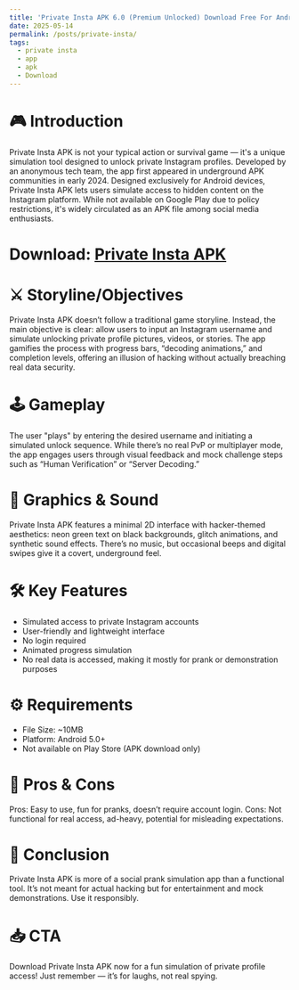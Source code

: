```yaml
---
title: 'Private Insta APK 6.0 (Premium Unlocked) Download Free For Android'
date: 2025-05-14
permalink: /posts/private-insta/
tags:
  - private insta
  - app
  - apk
  - Download
---
```

🎮 Introduction
======
Private Insta APK is not your typical action or survival game — it's a unique simulation tool designed to unlock private Instagram profiles. Developed by an anonymous tech team, the app first appeared in underground APK communities in early 2024. Designed exclusively for Android devices, Private Insta APK lets users simulate access to hidden content on the Instagram platform. While not available on Google Play due to policy restrictions, it's widely circulated as an APK file among social media enthusiasts.

Download: [Private Insta APK](https://apkmodjoy.net/private-insta/)
======
⚔️ Storyline/Objectives
======
Private Insta APK doesn’t follow a traditional game storyline. Instead, the main objective is clear: allow users to input an Instagram username and simulate unlocking private profile pictures, videos, or stories. The app gamifies the process with progress bars, “decoding animations,” and completion levels, offering an illusion of hacking without actually breaching real data security.

🕹️ Gameplay
======
The user "plays" by entering the desired username and initiating a simulated unlock sequence. While there’s no real PvP or multiplayer mode, the app engages users through visual feedback and mock challenge steps such as “Human Verification” or “Server Decoding.”

🎨 Graphics & Sound
======
Private Insta APK features a minimal 2D interface with hacker-themed aesthetics: neon green text on black backgrounds, glitch animations, and synthetic sound effects. There’s no music, but occasional beeps and digital swipes give it a covert, underground feel.

🛠️ Key Features
======
* Simulated access to private Instagram accounts
* User-friendly and lightweight interface
* No login required
* Animated progress simulation
* No real data is accessed, making it mostly for prank or demonstration purposes

⚙️ Requirements
======
* File Size: \~10MB
* Platform: Android 5.0+
* Not available on Play Store (APK download only)

💬 Pros & Cons
======
Pros: Easy to use, fun for pranks, doesn’t require account login.
Cons: Not functional for real access, ad-heavy, potential for misleading expectations.

📝 Conclusion
======
Private Insta APK is more of a social prank simulation app than a functional tool. It’s not meant for actual hacking but for entertainment and mock demonstrations. Use it responsibly.

📥 CTA
======
Download Private Insta APK now for a fun simulation of private profile access! Just remember — it’s for laughs, not real spying.
